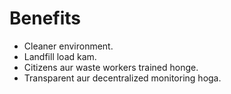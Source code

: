 # Benefits
- Cleaner environment.  
- Landfill load kam.  
- Citizens aur waste workers trained honge.  
- Transparent aur decentralized monitoring hoga.
